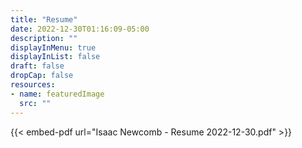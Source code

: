 ```yaml
---
title: "Resume"
date: 2022-12-30T01:16:09-05:00
description: ""
displayInMenu: true
displayInList: false
draft: false
dropCap: false
resources:
- name: featuredImage
  src: ""
---
```


{{< embed-pdf url="Isaac Newcomb - Resume 2022-12-30.pdf" >}}